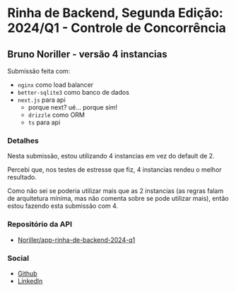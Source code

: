 # Rinha de Backend, Segunda Edição: 2024/Q1 - Controle de Concorrência

## Bruno Noriller - versão 4 instancias

Submissão feita com:

- `nginx` como load balancer
- `better-sqlite3` como banco de dados
- `next.js` para api
  - porque next? ué... porque sim!
  - `drizzle` como ORM
  - `ts` para api

### Detalhes

Nesta submissão, estou utilizando 4 instancias em vez do default de 2.

Percebi que, nos testes de estresse que fiz, 4 instancias rendeu o melhor resultado.

Como não sei se poderia utilizar mais que as 2 instancias
(as regras falam de arquitetura mínima, mas não comenta sobre se pode utilizar mais),
então estou fazendo esta submissão com 4.

### Repositório da API

- [Noriller/app-rinha-de-backend-2024-q1](https://github.com/Noriller/app-rinha-de-backend-2024-q1)

### Social

- [Github](https://github.com/Noriller)
- [LinkedIn](https://www.linkedin.com/in/noriller/)
